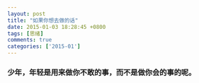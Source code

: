 ```yaml
---
layout: post
title: "如果你想去做的话"
date: 2015-01-03 18:28:45 +0800
tags: [思绪]
comments: true
categories:	['2015-01']
---
```


### 少年，年轻是用来做你不敢的事，而不是做你会的事的呢。